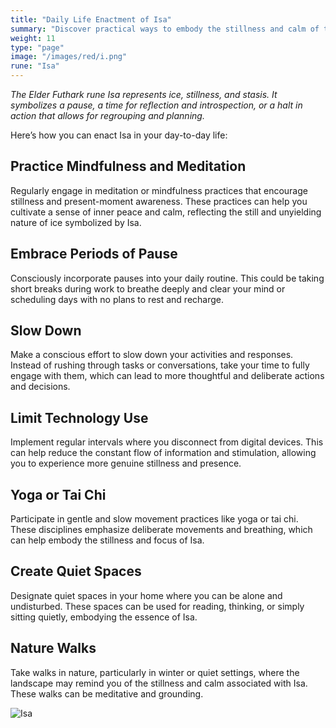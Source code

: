 ```yaml
---
title: "Daily Life Enactment of Isa"
summary: "Discover practical ways to embody the stillness and calm of the Isa rune in your daily life. Practice mindfulness and meditation, embrace periods of pause, and make a conscious effort to slow down. Limit technology use, engage in gentle movement practices like yoga or tai chi, and create quiet spaces in your home. Enjoy nature walks to connect with the serene energy of Isa, fostering inner peace and presence."
weight: 11
type: "page"
image: "/images/red/i.png"
rune: "Isa"
---
```


*The Elder Futhark rune Isa represents ice, stillness, and stasis. It symbolizes a pause, a time for reflection and introspection, or a halt in action that allows for regrouping and planning.*

Here’s how you can enact Isa in your day-to-day life:

## Practice Mindfulness and Meditation

Regularly engage in meditation or mindfulness practices that encourage stillness and present-moment awareness. These practices can help you cultivate a sense of inner peace and calm, reflecting the still and unyielding nature of ice symbolized by Isa.

## Embrace Periods of Pause

Consciously incorporate pauses into your daily routine. This could be taking short breaks during work to breathe deeply and clear your mind or scheduling days with no plans to rest and recharge.

## Slow Down

Make a conscious effort to slow down your activities and responses. Instead of rushing through tasks or conversations, take your time to fully engage with them, which can lead to more thoughtful and deliberate actions and decisions.

## Limit Technology Use

Implement regular intervals where you disconnect from digital devices. This can help reduce the constant flow of information and stimulation, allowing you to experience more genuine stillness and presence.

## Yoga or Tai Chi

Participate in gentle and slow movement practices like yoga or tai chi. These disciplines emphasize deliberate movements and breathing, which can help embody the stillness and focus of Isa.

## Create Quiet Spaces

Designate quiet spaces in your home where you can be alone and undisturbed. These spaces can be used for reading, thinking, or simply sitting quietly, embodying the essence of Isa.

## Nature Walks

Take walks in nature, particularly in winter or quiet settings, where the landscape may remind you of the stillness and calm associated with Isa. These walks can be meditative and grounding.

![Isa](/images/jelling/i.webp "Isa")
